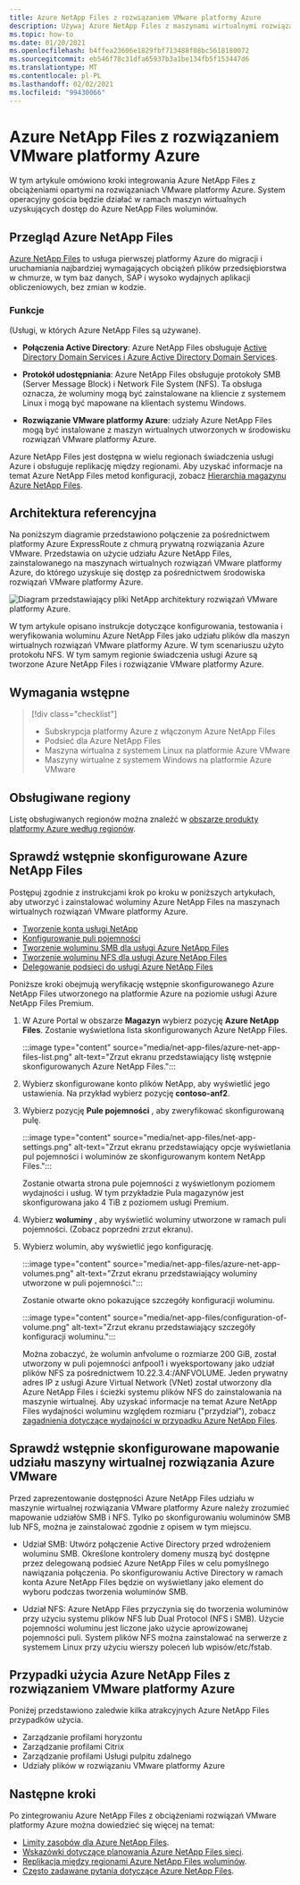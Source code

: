 ```yaml
---
title: Azure NetApp Files z rozwiązaniem VMware platformy Azure
description: Używaj Azure NetApp Files z maszynami wirtualnymi rozwiązań VMware platformy Azure do migrowania i synchronizowania danych między serwerami lokalnymi, maszynami wirtualnymi rozwiązań VMware platformy Azure i infrastrukturami chmury.
ms.topic: how-to
ms.date: 01/20/2021
ms.openlocfilehash: b4ffea23606e1829fbf713488f08bc5618180072
ms.sourcegitcommit: eb546f78c31dfa65937b3a1be134fb5f153447d6
ms.translationtype: MT
ms.contentlocale: pl-PL
ms.lasthandoff: 02/02/2021
ms.locfileid: "99430066"
---
```

# <a name="azure-netapp-files-with-azure-vmware-solution"></a>Azure NetApp Files z rozwiązaniem VMware platformy Azure

W tym artykule omówiono kroki integrowania Azure NetApp Files z obciążeniami opartymi na rozwiązaniach VMware platformy Azure. System operacyjny gościa będzie działać w ramach maszyn wirtualnych uzyskujących dostęp do Azure NetApp Files woluminów. 

## <a name="azure-netapp-files-overview"></a>Przegląd Azure NetApp Files

[Azure NetApp Files](../azure-netapp-files/azure-netapp-files-introduction.md) to usługa pierwszej platformy Azure do migracji i uruchamiania najbardziej wymagających obciążeń plików przedsiębiorstwa w chmurze, w tym baz danych, SAP i wysoko wydajnych aplikacji obliczeniowych, bez zmian w kodzie.

### <a name="features"></a>Funkcje
(Usługi, w których Azure NetApp Files są używane).

- **Połączenia Active Directory**: Azure NetApp Files obsługuje [Active Directory Domain Services i Azure Active Directory Domain Services](../azure-netapp-files/azure-netapp-files-create-volumes-smb.md#decide-which-domain-services-to-use).

- **Protokół udostępniania**: Azure NetApp Files obsługuje protokoły SMB (Server Message Block) i Network File System (NFS). Ta obsługa oznacza, że woluminy mogą być zainstalowane na kliencie z systemem Linux i mogą być mapowane na klientach systemu Windows.

- **Rozwiązanie VMware platformy Azure**: udziały Azure NetApp Files mogą być instalowane z maszyn wirtualnych utworzonych w środowisku rozwiązań VMware platformy Azure.

Azure NetApp Files jest dostępna w wielu regionach świadczenia usługi Azure i obsługuje replikację między regionami. Aby uzyskać informacje na temat Azure NetApp Files metod konfiguracji, zobacz [Hierarchia magazynu Azure NetApp Files](../azure-netapp-files/azure-netapp-files-understand-storage-hierarchy.md).

## <a name="reference-architecture"></a>Architektura referencyjna

Na poniższym diagramie przedstawiono połączenie za pośrednictwem platformy Azure ExpressRoute z chmurą prywatną rozwiązania Azure VMware. Przedstawia on użycie udziału Azure NetApp Files, zainstalowanego na maszynach wirtualnych rozwiązań VMware platformy Azure, do którego uzyskuje się dostęp za pośrednictwem środowiska rozwiązań VMware platformy Azure.

![Diagram przedstawiający pliki NetApp architektury rozwiązań VMware platformy Azure.](media/net-app-files/net-app-files-topology.png)

W tym artykule opisano instrukcje dotyczące konfigurowania, testowania i weryfikowania woluminu Azure NetApp Files jako udziału plików dla maszyn wirtualnych rozwiązań VMware platformy Azure. W tym scenariuszu użyto protokołu NFS. W tym samym regionie świadczenia usługi Azure są tworzone Azure NetApp Files i rozwiązanie VMware platformy Azure.

## <a name="prerequisites"></a>Wymagania wstępne 

> [!div class="checklist"]
> * Subskrypcja platformy Azure z włączonym Azure NetApp Files
> * Podsieć dla Azure NetApp Files
> * Maszyna wirtualna z systemem Linux na platformie Azure VMware
> * Maszyny wirtualne z systemem Windows na platformie Azure VMware

## <a name="regions-supported"></a>Obsługiwane regiony

Listę obsługiwanych regionów można znaleźć w [obszarze produkty platformy Azure według regionów](https://azure.microsoft.com/global-infrastructure/services/?products=netapp,azure-vmware&regions=all).

## <a name="verify-pre-configured-azure-netapp-files"></a>Sprawdź wstępnie skonfigurowane Azure NetApp Files 

Postępuj zgodnie z instrukcjami krok po kroku w poniższych artykułach, aby utworzyć i zainstalować woluminy Azure NetApp Files na maszynach wirtualnych rozwiązań VMware platformy Azure.

- [Tworzenie konta usługi NetApp](../azure-netapp-files/azure-netapp-files-create-netapp-account.md)
- [Konfigurowanie puli pojemności](../azure-netapp-files/azure-netapp-files-set-up-capacity-pool.md)
- [Tworzenie woluminu SMB dla usługi Azure NetApp Files](../azure-netapp-files/azure-netapp-files-create-volumes-smb.md)
- [Tworzenie woluminu NFS dla usługi Azure NetApp Files](../azure-netapp-files/azure-netapp-files-create-volumes.md)
- [Delegowanie podsieci do usługi Azure NetApp Files](../azure-netapp-files/azure-netapp-files-delegate-subnet.md)

Poniższe kroki obejmują weryfikację wstępnie skonfigurowanego Azure NetApp Files utworzonego na platformie Azure na poziomie usługi Azure NetApp Files Premium.

1. W Azure Portal w obszarze **Magazyn** wybierz pozycję **Azure NetApp Files**. Zostanie wyświetlona lista skonfigurowanych Azure NetApp Files. 

    :::image type="content" source="media/net-app-files/azure-net-app-files-list.png" alt-text="Zrzut ekranu przedstawiający listę wstępnie skonfigurowanych Azure NetApp Files."::: 

2. Wybierz skonfigurowane konto plików NetApp, aby wyświetlić jego ustawienia. Na przykład wybierz pozycję **contoso-anf2**. 

3. Wybierz pozycję **Pule pojemności** , aby zweryfikować skonfigurowaną pulę. 

    :::image type="content" source="media/net-app-files/net-app-settings.png" alt-text="Zrzut ekranu przedstawiający opcje wyświetlania pul pojemności i woluminów ze skonfigurowanym kontem NetApp Files.":::

    Zostanie otwarta strona pule pojemności z wyświetlonym poziomem wydajności i usług. W tym przykładzie Pula magazynów jest skonfigurowana jako 4 TiB z poziomem usługi Premium.

4. Wybierz **woluminy** , aby wyświetlić woluminy utworzone w ramach puli pojemności. (Zobacz poprzedni zrzut ekranu).

5. Wybierz wolumin, aby wyświetlić jego konfigurację.  

    :::image type="content" source="media/net-app-files/azure-net-app-volumes.png" alt-text="Zrzut ekranu przedstawiający woluminy utworzone w puli pojemności.":::

    Zostanie otwarte okno pokazujące szczegóły konfiguracji woluminu.

    :::image type="content" source="media/net-app-files/configuration-of-volume.png" alt-text="Zrzut ekranu przedstawiający szczegóły konfiguracji woluminu.":::

    Można zobaczyć, że wolumin anfvolume o rozmiarze 200 GiB, został utworzony w puli pojemności anfpool1 i wyeksportowany jako udział plików NFS za pośrednictwem 10.22.3.4:/ANFVOLUME. Jeden prywatny adres IP z usługi Azure Virtual Network (VNet) został utworzony dla Azure NetApp Files i ścieżki systemu plików NFS do zainstalowania na maszynie wirtualnej. Aby uzyskać informacje na temat Azure NetApp Files wydajności woluminu względem rozmiaru ("przydział"), zobacz [zagadnienia dotyczące wydajności w przypadku Azure NetApp Files](../azure-netapp-files/azure-netapp-files-performance-considerations.md). 

## <a name="verify-pre-configured-azure-vmware-solution-vm-share-mapping"></a>Sprawdź wstępnie skonfigurowane mapowanie udziału maszyny wirtualnej rozwiązania Azure VMware

Przed zaprezentowanie dostępności Azure NetApp Files udziału w maszynie wirtualnej rozwiązania VMware platformy Azure należy zrozumieć mapowanie udziałów SMB i NFS. Tylko po skonfigurowaniu woluminów SMB lub NFS, można je zainstalować zgodnie z opisem w tym miejscu.

- Udział SMB: Utwórz połączenie Active Directory przed wdrożeniem woluminu SMB. Określone kontrolery domeny muszą być dostępne przez delegowaną podsieć Azure NetApp Files w celu pomyślnego nawiązania połączenia. Po skonfigurowaniu Active Directory w ramach konta Azure NetApp Files będzie on wyświetlany jako element do wyboru podczas tworzenia woluminów SMB.

- Udział NFS: Azure NetApp Files przyczynia się do tworzenia woluminów przy użyciu systemu plików NFS lub Dual Protocol (NFS i SMB). Użycie pojemności woluminu jest liczone jako użycie aprowizowanej pojemności puli. System plików NFS można zainstalować na serwerze z systemem Linux przy użyciu wierszy poleceń lub wpisów/etc/fstab.

## <a name="use-cases-of-azure-netapp-files-with-azure-vmware-solution"></a>Przypadki użycia Azure NetApp Files z rozwiązaniem VMware platformy Azure

Poniżej przedstawiono zaledwie kilka atrakcyjnych Azure NetApp Files przypadków użycia. 
- Zarządzanie profilami horyzontu
- Zarządzanie profilami Citrix
- Zarządzanie profilami Usługi pulpitu zdalnego
- Udziały plików w rozwiązaniu VMware platformy Azure

## <a name="next-steps"></a>Następne kroki

Po zintegrowaniu Azure NetApp Files z obciążeniami rozwiązań VMware platformy Azure można dowiedzieć się więcej na temat:

- [Limity zasobów dla Azure NetApp Files](../azure-netapp-files/azure-netapp-files-resource-limits.md#resource-limits).
- [Wskazówki dotyczące planowania Azure NetApp Files sieci](../azure-netapp-files/azure-netapp-files-network-topologies.md).
- [Replikacja między regionami Azure NetApp Files woluminów](../azure-netapp-files/cross-region-replication-introduction.md). 
- [Często zadawane pytania dotyczące Azure NetApp Files](../azure-netapp-files/azure-netapp-files-faqs.md).
